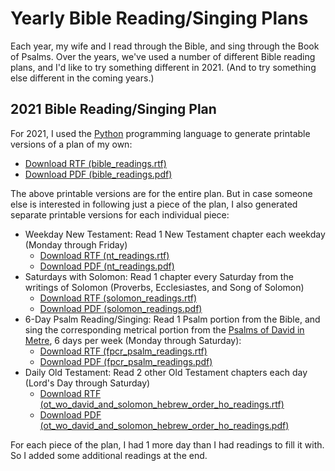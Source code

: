 # Yearly Bible Reading/Singing Plans

Each year, my wife and I read through the Bible, and sing through the Book of Psalms. Over the years, we've used a number of different Bible reading plans, and I'd like to try something different in 2021. (And to try something else different in the coming years.)

## 2021 Bible Reading/Singing Plan

For 2021, I used the [Python](https://www.python.org/) programming language to generate printable versions of a plan of my own:

- [Download RTF (bible_readings.rtf)](2021/bible_readings.rtf)
- [Download PDF (bible_readings.pdf)](2021/bible_readings.pdf)

The above printable versions are for the entire plan. But in case someone else is interested in following just a piece of the plan, I also generated separate printable versions for each individual piece:

- Weekday New Testament: Read 1 New Testament chapter each weekday (Monday through Friday)
  - [Download RTF (nt_readings.rtf)](2021/nt_readings.rtf)
  - [Download PDF (nt_readings.pdf)](2021/nt_readings.pdf)
- Saturdays with Solomon: Read 1 chapter every Saturday from the writings of Solomon (Proverbs, Ecclesiastes, and Song of Solomon)
  - [Download RTF (solomon_readings.rtf)](2021/solomon_readings.rtf)
  - [Download PDF (solomon_readings.pdf)](2021/solomon_readings.pdf)
- 6-Day Psalm Reading/Singing: Read 1 Psalm portion from the Bible, and sing the corresponding metrical portion from the [Psalms of David in Metre](resources/psalms_of_david_in_metre.md), 6 days per week (Monday through Saturday):
  - [Download RTF (fpcr_psalm_readings.rtf)](2021/fpcr_psalm_readings.rtf)
  - [Download PDF (fpcr_psalm_readings.pdf)](2021/fpcr_psalm_readings.pdf)
- Daily Old Testament: Read 2 other Old Testament chapters each day (Lord's Day through Saturday)
  - [Download RTF (ot_wo_david_and_solomon_hebrew_order_ho_readings.rtf)](2021/ot_wo_david_and_solomon_hebrew_order_ho_readings.rtf)
  - [Download PDF (ot_wo_david_and_solomon_hebrew_order_ho_readings.pdf)](2021/ot_wo_david_and_solomon_hebrew_order_ho_readings.pdf)

For each piece of the plan, I had 1 more day than I had readings to fill it with. So I added some additional readings at the end.
